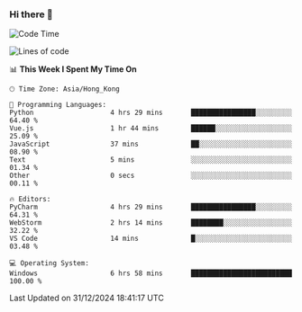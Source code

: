 ### Hi there 👋

<!--
**RoiexLee/RoiexLee** is a ✨ _special_ ✨ repository because its `README.md` (this file) appears on your GitHub profile.

Here are some ideas to get you started:

- 🔭 I’m currently working on ...
- 🌱 I’m currently learning ...
- 👯 I’m looking to collaborate on ...
- 🤔 I’m looking for help with ...
- 💬 Ask me about ...
- 📫 How to reach me: ...
- 😄 Pronouns: ...
- ⚡ Fun fact: ...
-->

<!--START_SECTION:waka-->
![Code Time](http://img.shields.io/badge/Code%20Time-803%20hrs%2050%20mins-blue)

![Lines of code](https://img.shields.io/badge/From%20Hello%20World%20I%27ve%20Written-38.4%20thousand%20lines%20of%20code-blue)

📊 **This Week I Spent My Time On** 

```text
🕑︎ Time Zone: Asia/Hong_Kong

💬 Programming Languages: 
Python                   4 hrs 29 mins       ████████████████░░░░░░░░░   64.40 % 
Vue.js                   1 hr 44 mins        ██████░░░░░░░░░░░░░░░░░░░   25.09 % 
JavaScript               37 mins             ██░░░░░░░░░░░░░░░░░░░░░░░   08.90 % 
Text                     5 mins              ░░░░░░░░░░░░░░░░░░░░░░░░░   01.34 % 
Other                    0 secs              ░░░░░░░░░░░░░░░░░░░░░░░░░   00.11 % 

🔥 Editors: 
PyCharm                  4 hrs 29 mins       ████████████████░░░░░░░░░   64.31 % 
WebStorm                 2 hrs 14 mins       ████████░░░░░░░░░░░░░░░░░   32.22 % 
VS Code                  14 mins             █░░░░░░░░░░░░░░░░░░░░░░░░   03.48 % 

💻 Operating System: 
Windows                  6 hrs 58 mins       █████████████████████████   100.00 % 
```


 Last Updated on 31/12/2024 18:41:17 UTC
<!--END_SECTION:waka-->
